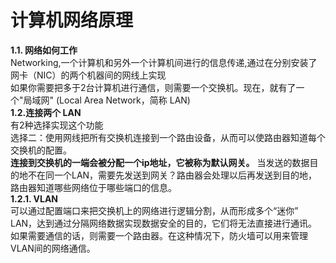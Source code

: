 # 计算机网络原理

**1.1. 网络如何工作**\
Networking,一个计算机和另外一个计算机间进行的信息传递,通过在分别安装了网卡（NIC）的两个机器间的网线上实现\
如果你需要把多于2台计算机进行通信，则需要一个交换机。现在，就有了一个"局域网" (Local Area Network，简称 LAN)\
**1.2.连接两个 LAN**\
有2种选择实现这个功能\
选择二：使用网线把所有交换机连接到一个路由设备，从而可以使路由器知道每个交换机的配置。\
**连接到交换机的一端会被分配一个ip地址，它被称为默认网关。** 当发送的数据目的地不在同一个LAN，需要先发送到网关？路由器会处理以后再发送到目的地，路由器知道哪些网络位于哪些端口的信息。\
**1.2.1. VLAN**\
可以通过配置端口来把交换机上的网络进行逻辑分割，从而形成多个“迷你” LAN，达到通过分隔网络数据实现数据安全的目的，它们将无法直接进行通讯。如果需要通信的话，则需要一个路由器。在这种情况下，防火墙可以用来管理VLAN间的网络通信。
